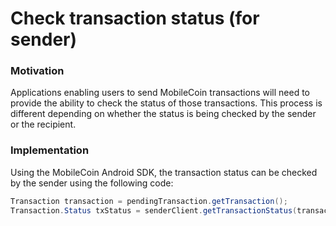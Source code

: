 # Check transaction status (for sender)

### Motivation

Applications enabling users to send MobileCoin transactions will need to provide the ability to check
the status of those transactions. This process is different depending on whether the status is being
checked by the sender or the recipient.

### Implementation

Using the MobileCoin Android SDK, the transaction status can be checked by the sender using the
following code:

```java
Transaction transaction = pendingTransaction.getTransaction();
Transaction.Status txStatus = senderClient.getTransactionStatus(transaction);
```
